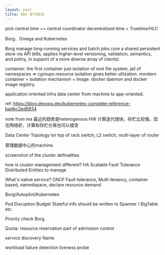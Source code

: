 ```yaml
---
layout: post
title: k8s 学习杂记
---
```


pick central time == central coordinator
decentralized time = Truetime/HLC

Borg、Omega and Kubernetes

Borg manage long-running services and batch jobs
core a shared persistent store via API (k8s, applies higher-level versioning, validation, semantics, and policy, in support of a more diverse array of clients)

container:
the first container just isolation of root file system, jail of namespaces => cgroups
resource isolation gives better utilzation.
mordern container = isolation mechanism + image.
docker daemon and docker image registry.

application oriented infra
data center from machine to app-oriented.

ref: https://blog.devops.dev/kubernetes-complete-reference-badbc2ed9834


note from ma
最近的趋势是heterogenous HW
计算迭代很快，存贮比较慢。现在网络好，计算和存贮分离也可以接受

Data Center Topology
tor top of rack switch, L2 switch, 
multi-layer of router

管理数据中心的machine. 

screenshot of the cluster definalities

how is cluster management different?
HA
Scalable
Fault Tolerance
Distributed
Entities to manage

What's native service?
CNCF
Fault tolerance, Multi-tenancy, container based, namedspace, declare resource demand

Borg/Autopilot/Kubernetes


Pod Disruption Budget
Stateful info should be written to Spanner / BigTable etc.

Priority
check Borg.

Quota:
resource reservation
part of admission control

service discovery
Name


workload failure detection
liveness probe


